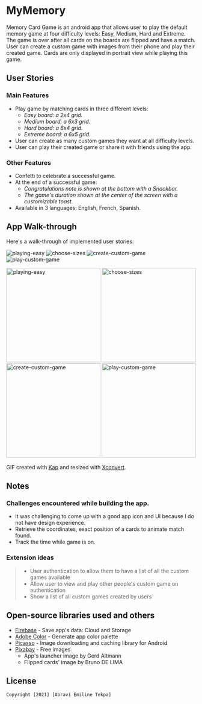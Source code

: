 # MyMemory

Memory Card Game is an android app that allows user to play the default memory game at four difficulty levels: Easy, Medium, Hard and Extreme.
The game is over after all cards on the boards are flipped and have a match. User can create a custom game with images from their phone and play their created game.
Cards are only displayed in portrait view while playing this game.

## User Stories

### Main Features
- Play game by matching cards in three different levels:
    - *Easy board: a 2x4 grid.*
    - *Medium board: a 6x3 grid.*
    - *Hard board: a 6x4 grid.*
    - *Extreme board: a 6x5 grid.*
- User can create as many custom games they want at all difficulty levels.
- User can play their created game or share it with friends using the app.

### Other Features
- Confetti to celebrate a successful game.
- At the end of a successful game:
    - *Congratulations note is shown at the bottom with a Snackbar.*
    - *The game's duration shown at the center of the screen with a customizable toast.*
- Available in 3 languages: English, French, Spanish.

## App Walk-through
Here's a walk-through of implemented user stories:

![playing-easy](https://i.imgur.com/xx2eG80.gif) ![choose-sizes](https://i.imgur.com/bkeiwL2.gif) ![create-custom-game](https://i.imgur.com/zGa7WsB.gif) ![play-custom-game](https://i.imgur.com/0Q4Ik9e.gif)

<img src="https://i.imgur.com/xx2eG80.gif" width=250 title="playing-easy" alt="playing-easy" /> <img src="https://i.imgur.com/bkeiwL2.gif" width=250 title="choose-sizes" alt="choose-sizes" /> <img src="https://i.imgur.com/zGa7WsB.gif" width=250 title="create-custom-game" alt="create-custom-game" /> <img src="https://i.imgur.com/0Q4Ik9e.gif" width=250 title="play-custom-game" alt="play-custom-game" />

GIF created with [Kap](https://getkap.co) and resized with [Xconvert](https://www.xconvert.com/compress-gif).


## Notes

### Challenges encountered while building the app.
- It was challenging to come up with a good app icon and UI because I do not have design experience.
- Retrieve the coordinates, exact position of a cards to animate match found.
- Track the time while game is on.

### Extension ideas
> - User authentication to allow them to have a list of all the custom games available
> - Allow user to view and play other people's custom game on authentication
> - Show a list of all custom games created by users

## Open-source libraries used and others

- [Firebase](https://console.firebase.google.com) - Save app's data: Cloud and Storage
- [Adobe Color](https://color.adobe.com/create/color-wheel) - Generate app color palette
- [Picasso](https://github.com/square/picasso) - Image downloading and caching library for Android
- [Pixabay](https://pixabay.com) - Free images
    - App's launcher image by Gerd Altmann
    - Flipped cards' image by Bruno DE LIMA


## License

    Copyright [2021] [Abravi Emiline Tekpa]
